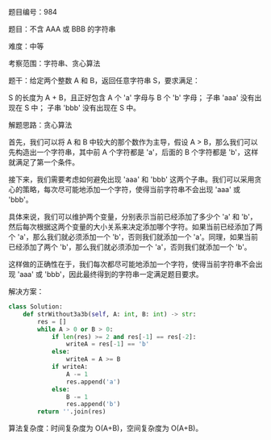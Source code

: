 题目编号：984

题目：不含 AAA 或 BBB 的字符串

难度：中等

考察范围：字符串、贪心算法

题干：给定两个整数 A 和 B，返回任意字符串 S，要求满足：

S 的长度为 A + B，且正好包含 A 个 'a' 字母与 B 个 'b' 字母；
子串 'aaa' 没有出现在 S 中；
子串 'bbb' 没有出现在 S 中。

解题思路：贪心算法

首先，我们可以将 A 和 B 中较大的那个数作为主导，假设 A > B，那么我们可以先构造出一个字符串，其中前 A 个字符都是 'a'，后面的 B 个字符都是 'b'，这样就满足了第一个条件。

接下来，我们需要考虑如何避免出现 'aaa' 和 'bbb' 这两个子串。我们可以采用贪心的策略，每次尽可能地添加一个字符，使得当前字符串不会出现 'aaa' 或 'bbb'。

具体来说，我们可以维护两个变量，分别表示当前已经添加了多少个 'a' 和 'b'，然后每次根据这两个变量的大小关系来决定添加哪个字符。如果当前已经添加了两个 'a'，那么我们就必须添加一个 'b'，否则我们就添加一个 'a'。同理，如果当前已经添加了两个 'b'，那么我们就必须添加一个 'a'，否则我们就添加一个 'b'。

这样做的正确性在于，我们每次都尽可能地添加一个字符，使得当前字符串不会出现 'aaa' 或 'bbb'，因此最终得到的字符串一定满足题目要求。

解决方案：

```python
class Solution:
    def strWithout3a3b(self, A: int, B: int) -> str:
        res = []
        while A > 0 or B > 0:
            if len(res) >= 2 and res[-1] == res[-2]:
                writeA = res[-1] == 'b'
            else:
                writeA = A >= B
            if writeA:
                A -= 1
                res.append('a')
            else:
                B -= 1
                res.append('b')
        return ''.join(res)
```

算法复杂度：时间复杂度为 O(A+B)，空间复杂度为 O(A+B)。